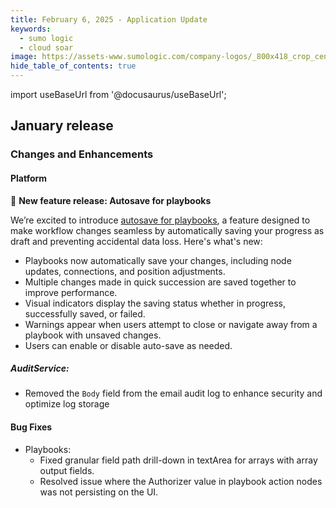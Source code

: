```yaml
---
title: February 6, 2025 - Application Update
keywords:
  - sumo logic
  - cloud soar
image: https://assets-www.sumologic.com/company-logos/_800x418_crop_center-center_82_none/SumoLogic_Preview_600x600.jpg?mtime=1617040082
hide_table_of_contents: true
---
```


import useBaseUrl from '@docusaurus/useBaseUrl';

## January release

### Changes and Enhancements

#### Platform

🚀 **New feature release: Autosave for playbooks**

We’re excited to introduce [autosave for playbooks](/docs/platform-services/automation-service/automation-service-playbooks/#autosave), a feature designed to make workflow changes seamless by automatically saving your progress as draft and preventing accidental data loss. Here's what's new:
* Playbooks now automatically save your changes, including node updates, connections, and position adjustments. 
* Multiple changes made in quick succession are saved together to improve performance. 
* Visual indicators display the saving status whether in progress, successfully saved, or failed. 
* Warnings appear when users attempt to close or navigate away from a playbook with unsaved changes. 
* Users can enable or disable auto-save as needed.

##### AuditService:

* Removed the `Body` field from the email audit log to enhance security and optimize log storage

#### Bug Fixes

* Playbooks:
    * Fixed granular field path drill-down in textArea for arrays with array output fields. 
    * Resolved issue where the Authorizer value in playbook action nodes was not persisting on the UI.
